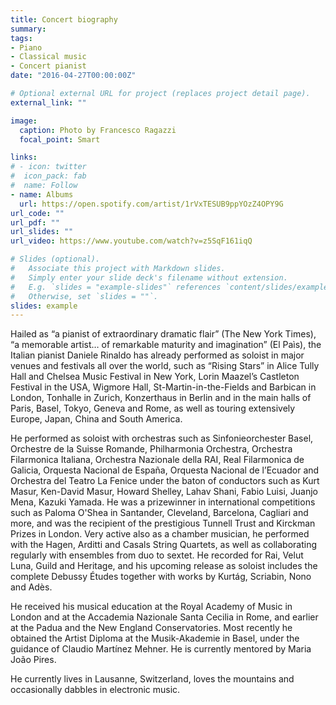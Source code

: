 ```yaml
---
title: Concert biography
summary: 
tags:
- Piano
- Classical music
- Concert pianist
date: "2016-04-27T00:00:00Z"

# Optional external URL for project (replaces project detail page).
external_link: ""

image:
  caption: Photo by Francesco Ragazzi
  focal_point: Smart

links:
# - icon: twitter
#  icon_pack: fab
#  name: Follow
- name: Albums
  url: https://open.spotify.com/artist/1rVxTESUB9ppYOzZ4OPY9G
url_code: ""
url_pdf: ""
url_slides: ""
url_video: https://www.youtube.com/watch?v=z5SqF161iqQ

# Slides (optional).
#   Associate this project with Markdown slides.
#   Simply enter your slide deck's filename without extension.
#   E.g. `slides = "example-slides"` references `content/slides/example-slides.md`.
#   Otherwise, set `slides = ""`.
slides: example
---
```


Hailed as “a pianist of extraordinary dramatic flair” (The New York Times), “a memorable artist… of remarkable maturity and imagination” (El Paìs), the Italian pianist Daniele Rinaldo has already performed as soloist in major venues and festivals all over the world, such as “Rising Stars” in Alice Tully Hall and Chelsea Music Festival in New York, Lorin Maazel’s Castleton Festival in the USA, Wigmore Hall, St-Martin-in-the-Fields and Barbican in London, Tonhalle in Zurich, Konzerthaus in Berlin and in the main halls of Paris, Basel, Tokyo, Geneva and Rome, as well as touring extensively Europe, Japan, China and South America. 

He performed as soloist with orchestras such as Sinfonieorchester Basel, Orchestre de la Suisse Romande, Philharmonia Orchestra, Orchestra Filarmonica Italiana, Orchestra Nazionale della RAI, Real Filarmonica de Galicia, Orquesta Nacional de España, Orquesta Nacional de l’Ecuador and Orchestra del Teatro La Fenice under the baton of conductors such as Kurt Masur, Ken-David Masur, Howard Shelley, Lahav Shani, Fabio Luisi, Juanjo Mena, Kazuki Yamada. He was a prizewinner in international competitions such as Paloma O'Shea in Santander, Cleveland, Barcelona, Cagliari and more, and was the recipient of the prestigious Tunnell Trust and Kirckman Prizes in London.  Very active also as a chamber musician, he performed with the Hagen, Arditti and Casals String Quartets, as well as collaborating regularly with ensembles from duo to sextet. He recorded for Rai, Velut Luna, Guild and Heritage, and his upcoming release as soloist includes the complete Debussy Études together with works by Kurtág, Scriabin, Nono and Adès. 

He received his musical education at the Royal Academy of Music in London and at the Accademia Nazionale Santa Cecilia in Rome, and earlier at the Padua and the New England Conservatories. Most recently he obtained the Artist Diploma at the Musik-Akademie in Basel, under the guidance of Claudio Martínez Mehner. He is currently mentored by Maria João Pires.

He currently lives in Lausanne, Switzerland, loves the mountains and occasionally dabbles in electronic music.
